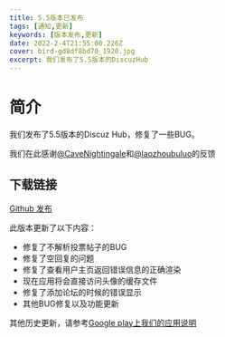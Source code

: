 ```yaml
---
title: 5.5版本已发布
tags: [通知,更新]
keywords: [版本发布,更新]
date: 2022-2-4T21:55:00.226Z
cover: bird-gd8df8bd70_1920.jpg
excerpt: 我们发布了5.5版本的DiscuzHub
---
```


# 简介

我们发布了5.5版本的Discuz Hub，修复了一些BUG。

我们在此感谢[@CaveNightingale](https://github.com/CaveNightingale)和[@laozhoubuluo](https://github.com/laozhoubuluo)的反馈


## 下载链接

[Github 发布](https://github.com/kidozh/DiscuzHub/releases/download/v5.5/app-release.apk)



此版本更新了以下内容：

+ 修复了不解析投票帖子的BUG
+ 修复了空回复的问题
+ 修复了查看用户主页返回错误信息的正确渲染
+ 现在应用将会直接访问头像的缓存文件
+ 修复了添加论坛的时候的错误显示
+ 其他BUG修复以及功能更新


其他历史更新，请参考[Google play上我们的应用说明](https://play.google.com/store/apps/details?id=com.kidozh.discuzhub)
